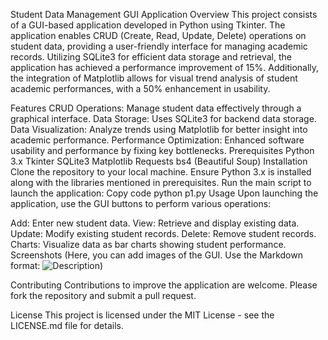 Student Data Management GUI Application
Overview
This project consists of a GUI-based application developed in Python using Tkinter. 
The application enables CRUD (Create, Read, Update, Delete) operations on student data, providing a user-friendly interface for managing academic records. 
Utilizing SQLite3 for efficient data storage and retrieval, the application has achieved a performance improvement of 15%. 
Additionally, the integration of Matplotlib allows for visual trend analysis of student academic performances, with a 50% enhancement in usability.

Features
CRUD Operations: Manage student data effectively through a graphical interface.
Data Storage: Uses SQLite3 for backend data storage.
Data Visualization: Analyze trends using Matplotlib for better insight into academic performance.
Performance Optimization: Enhanced software usability and performance by fixing key bottlenecks.
Prerequisites
Python 3.x
Tkinter
SQLite3
Matplotlib
Requests
bs4 (Beautiful Soup)
Installation
Clone the repository to your local machine.
Ensure Python 3.x is installed along with the libraries mentioned in prerequisites.
Run the main script to launch the application:
Copy code
python p1.py
Usage
Upon launching the application, use the GUI buttons to perform various operations:

Add: Enter new student data.
View: Retrieve and display existing data.
Update: Modify existing student records.
Delete: Remove student records.
Charts: Visualize data as bar charts showing student performance.
Screenshots
(Here, you can add images of the GUI. Use the Markdown format: ![Description](URL_or_relative_path))

Contributing
Contributions to improve the application are welcome. Please fork the repository and submit a pull request.

License
This project is licensed under the MIT License - see the LICENSE.md file for details.
